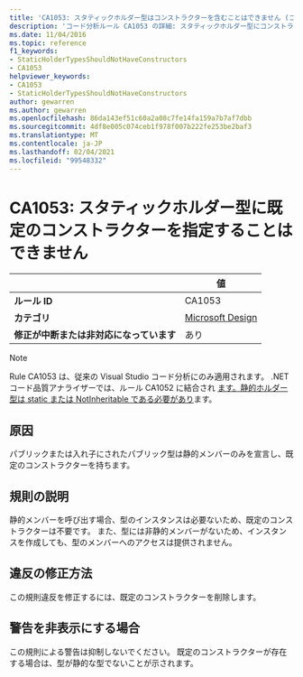 ```yaml
---
title: 'CA1053: スタティックホルダー型はコンストラクターを含むことはできません (コード分析)'
description: 'コード分析ルール CA1053 の詳細: スタティックホルダー型にコンストラクターを含めることはできません'
ms.date: 11/04/2016
ms.topic: reference
f1_keywords:
- StaticHolderTypesShouldNotHaveConstructors
- CA1053
helpviewer_keywords:
- CA1053
- StaticHolderTypesShouldNotHaveConstructors
author: gewarren
ms.author: gewarren
ms.openlocfilehash: 86da143ef51c60a2a08c7fe14fa159a7b7af7dbb
ms.sourcegitcommit: 4df8e005c074ceb1f978f007b222fe253be2baf3
ms.translationtype: MT
ms.contentlocale: ja-JP
ms.lasthandoff: 02/04/2021
ms.locfileid: "99548332"
---
```

# <a name="ca1053-static-holder-types-should-not-have-default-constructors"></a>CA1053: スタティックホルダー型に既定のコンストラクターを指定することはできません

| | 値 |
|-|-|
| **ルール ID** |CA1053|
| **カテゴリ** |[Microsoft Design](design-warnings.md)|
| **修正が中断または非対応になっています** |あり|

> [!NOTE]
> Rule CA1053 は、従来の Visual Studio コード分析にのみ適用されます。 .NET コード品質アナライザーでは、ルール CA1052 に結合され [ます。静的ホルダー型は static または NotInheritable である必要があり](ca1052.md)ます。

## <a name="cause"></a>原因

パブリックまたは入れ子にされたパブリック型は静的メンバーのみを宣言し、既定のコンストラクターを持ちます。

## <a name="rule-description"></a>規則の説明

静的メンバーを呼び出す場合、型のインスタンスは必要ないため、既定のコンストラクターは不要です。 また、型には非静的メンバーがないため、インスタンスを作成しても、型のメンバーへのアクセスは提供されません。

## <a name="how-to-fix-violations"></a>違反の修正方法

この規則違反を修正するには、既定のコンストラクターを削除します。

## <a name="when-to-suppress-warnings"></a>警告を非表示にする場合

この規則による警告は抑制しないでください。 既定のコンストラクターが存在する場合は、型が静的な型でないことが示されます。
